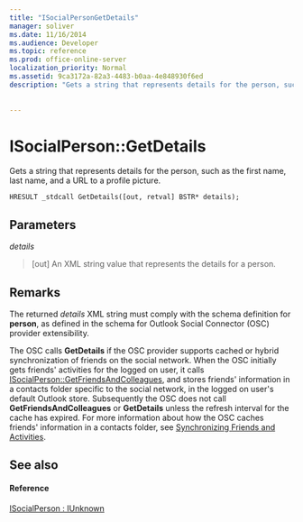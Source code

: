 ```yaml
---
title: "ISocialPersonGetDetails"
manager: soliver
ms.date: 11/16/2014
ms.audience: Developer
ms.topic: reference
ms.prod: office-online-server
localization_priority: Normal
ms.assetid: 9ca3172a-82a3-4483-b0aa-4e848930f6ed
description: "Gets a string that represents details for the person, such as the first name, last name, and a URL to a profile picture."
 
 
---
```


# ISocialPerson::GetDetails

Gets a string that represents details for the person, such as the first name, last name, and a URL to a profile picture. 
  
```
HRESULT _stdcall GetDetails([out, retval] BSTR* details);
```

## Parameters

 _details_
  
> [out] An XML string value that represents the details for a person.
    
## Remarks

The returned  _details_ XML string must comply with the schema definition for **person**, as defined in the schema for Outlook Social Connector (OSC) provider extensibility.
  
The OSC calls **GetDetails** if the OSC provider supports cached or hybrid synchronization of friends on the social network. When the OSC initially gets friends' activities for the logged on user, it calls [ISocialPerson::GetFriendsAndColleagues](isocialperson-getfriendsandcolleagues.md), and stores friends' information in a contacts folder specific to the social network, in the logged on user's default Outlook store. Subsequently the OSC does not call **GetFriendsAndColleagues** or **GetDetails** unless the refresh interval for the cache has expired. For more information about how the OSC caches friends' information in a contacts folder, see [Synchronizing Friends and Activities](../../outlook-social-connector-provider-reference/developing-a-provider-with-the-osc-xml-schema/synchronizing-friends-and-activities.md).
  
## See also

#### Reference

[ISocialPerson : IUnknown](isocialpersoniunknown.md)

